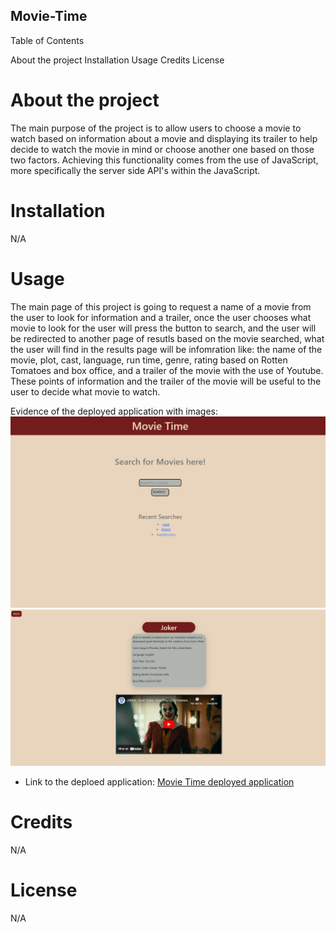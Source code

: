 ## Movie-Time ##

Table of Contents

About the project
Installation
Usage
Credits
License

# About the project #

The main purpose of the project is to allow users to choose a movie to watch based on information about a movie and displaying its trailer to help decide to watch the movie in  mind or choose another one based on those two factors. Achieving this functionality comes from the use of JavaScript, more specifically the server side API's within the JavaScript. 

# Installation #

N/A

# Usage #

The main page of this project is going to request a name of a movie from the user to look for information and a trailer, once the user chooses what movie to look for the user will press the button to search, and the user will be redirected to another page of resutls based on the movie searched, what the user will find in the results page will be infomration like: the name of the movie, plot, cast, language, run time, genre, rating based on Rotten Tomatoes and box office, and a trailer of the movie with the use of Youtube. 
These points of information and the trailer of the movie will be useful to the user to decide what movie to watch.

Evidence of the deployed application with images:
![image of the main page appearance](./assets/deployed%20imgs/image.png)
![image of the result page appearance](./assets/deployed%20imgs/image2.png)

- Link to the deploed application: [Movie Time deployed application](https://naidiri1.github.io/Movie-Time/)

# Credits #

N/A

# License #

N/A
